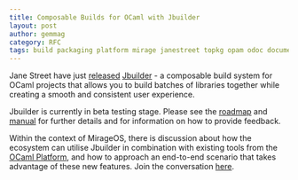 ```yaml
---
title: Composable Builds for OCaml with Jbuilder
layout: post
author: gemmag
category: RFC
tags: build packaging platform mirage janestreet topkg opam odoc documentation
---
```


Jane Street have just [released](https://github.com/ocaml/opam-repository/pull/8770) [Jbuilder](https://github.com/janestreet/jbuilder) - a composable build system for OCaml projects that allows you to build batches of libraries together while creating a smooth and consistent user experience.

Jbuilder is currently in beta testing stage. Please see the [roadmap](https://github.com/janestreet/jbuilder/blob/master/ROADMAP.org) and [manual](https://github.com/janestreet/jbuilder/blob/master/doc/manual.org) for further details and for information on how to provide feedback.

Within the context of MirageOS, there is discussion about how the ecosystem can utilise Jbuilder in combination with existing tools from the [OCaml Platform](http://ocamllabs.io/doc/platform.html), and how to approach an end-to-end scenario that takes advantage of these new features. Join the conversation [here](https://github.com/mirage/mirage/issues/818).
